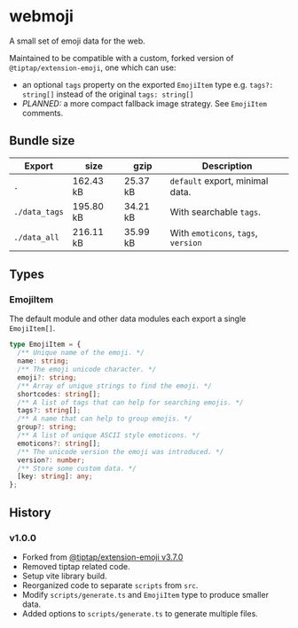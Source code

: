 # webmoji

A small set of emoji data for the web.

Maintained to be compatible with a custom, forked version of
`@tiptap/extension-emoji`, one which can use:

- an optional `tags` property on the exported `EmojiItem` type e.g.
  `tags?: string[]` instead of the original `tags: string[]`
- _PLANNED:_ a more compact fallback image strategy. See `EmojiItem` comments.

## Bundle size

| Export        | size      | gzip     | Description                         |
| ------------- | --------- | -------- | ----------------------------------- |
| `.`           | 162.43 kB | 25.37 kB | `default` export, minimal data.     |
| `./data_tags` | 195.80 kB | 34.21 kB | With searchable `tags`.             |
| `./data_all`  | 216.11 kB | 35.99 kB | With `emoticons`, `tags`, `version` |

## Types

### EmojiItem

The default module and other data modules each export a single `EmojiItem[]`.

```ts
type EmojiItem = {
  /** Unique name of the emoji. */
  name: string;
  /** The emoji unicode character. */
  emoji?: string;
  /** Array of unique strings to find the emoji. */
  shortcodes: string[];
  /** A list of tags that can help for searching emojis. */
  tags?: string[];
  /** A name that can help to group emojis. */
  group?: string;
  /** A list of unique ASCII style emoticons. */
  emoticons?: string[];
  /** The unicode version the emoji was introduced. */
  version?: number;
  /** Store some custom data. */
  [key: string]: any;
};
```

## History

### v1.0.0

- Forked from
  [@tiptap/extension-emoji v3.7.0](https://github.com/ueberdosis/tiptap/tree/v3.7.0/packages/extension-emoji)
- Removed tiptap related code.
- Setup vite library build.
- Reorganized code to separate `scripts` from `src`.
- Modify `scripts/generate.ts` and `EmojiItem` type to produce smaller data.
- Added options to `scripts/generate.ts` to generate multiple files.
